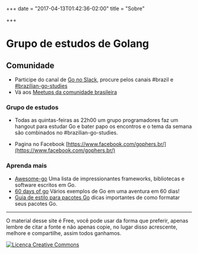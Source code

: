 +++
date = "2017-04-13T01:42:36-02:00"
title = "Sobre"

+++
# Grupo de estudos de Golang

## Comunidade

- Participe do canal de [Go no Slack](https://invite.slack.golangbridge.org), procure pelos canais #brazil e [#brazilian-go-studies](http://gophers.slack.com/messages/brasilian-go-studies)
- Vá aos [Meetups da comunidade brasileira](https://www.meetup.com/pt-BR/golangbr/)

### Grupo de estudos
- Todas as quintas-feiras as 22h00 um grupo programadores faz um hangout para estudar Go e bater papo os encontros e o tema da semana são combinados no #brazilian-go-studies.

- Pagina no Facebook [https://www.facebook.com/gophers.br/](https://www.facebook.com/gophers.br/)

### Aprenda mais
- [Awesome-go](https://github.com/avelino/awesome-go) Uma lista de impressionantes frameworks, bibliotecas e software escritos em Go.
- [60 days of go](https://github.com/cassiobotaro/60-days-of-go) Vários exemplos de Go em uma aventura em 60 dias!
- [Guia de estilo para pacotes Go](https://medium.com/@avelino0/guia-de-estilo-para-pacotes-go-7e3ef10c017f) dicas importantes de como formatar seus pacotes Go.

---
O material desse site é Free, você pode usar da forma que preferir, apenas lembre de citar a fonte e não apenas copie, no lugar disso acrescente, melhore e compartilhe, assim todos ganhamos.

<a rel="license" href="http://creativecommons.org/licenses/by-sa/4.0/"><img alt="Licença Creative Commons" style="border-width:0" src="https://i.creativecommons.org/l/by-sa/4.0/88x31.png" /></a>


